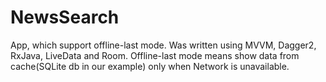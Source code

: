 # NewsSearch

App, which support offline-last mode. Was written using MVVM, Dagger2, RxJava, LiveData and Room.
Offline-last mode means show data from cache(SQLite db in our example) only when Network is unavailable.
